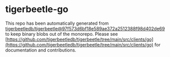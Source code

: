 # tigerbeetle-go
This repo has been automatically generated from [tigerbeetledb/tigerbeetle@97f573d6bf18e589ae372a2512388f98d402de69](https://github.com/tigerbeetledb/tigerbeetle/commit/97f573d6bf18e589ae372a2512388f98d402de69) to keep binary blobs out of the monorepo. Please see [https://github.com/tigerbeetledb/tigerbeetle/tree/main/src/clients/go](https://github.com/tigerbeetledb/tigerbeetle/tree/main/src/clients/go) for documentation and contributions.
